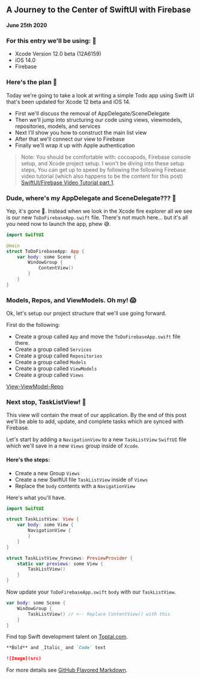 ## A Journey to the Center of SwiftUI with Firebase 
#### June 25th 2020

### For this entry we'll be using: 🧐
- Xcode Version 12.0 beta (12A6159)
- iOS 14.0
- Firebase

### Here's the plan 📖
Today we're going to take a look at writing a simple Todo app using Swift UI that's been updated for Xcode 12 beta and iOS 14. 
- First we'll discuss the removal of AppDelegate/SceneDelegate
- Then we'll jump into structuring our code using views, viewmodels, repositories, models, and services
- Next I'll show you how to construct the main list view
- After that we'll connect our view to Firebase
- Finally we'll wrap it up with Apple authentication

> Note: You should be comfortable with: cocoapods, Firebase console setup, and Xcode project setup. I won't be diving into these setup steps, You can get up to speed by following the following Firebase video tutorial (which also happens to be the content for this post) [SwiftUI/Firebase Video Tutorial part 1](https://www.youtube.com/watch?v=4RUeW5rUcww).

### Dude, where's my AppDelegate and SceneDelegate??? 🤔
Yep, it's gone 👋. Instead when we look in the Xcode fire explorer all we see is our new `ToDoFirebaseApp.swift` file.
There's not much here... but it's all you need now to launch the app, phew 😅.

```swift
import SwiftUI

@main
struct ToDoFirebaseApp: App {    
    var body: some Scene {
        WindowGroup {
            ContentView()
        }
    }
}
```

### Models, Repos, and ViewModels. Oh my! 😱
Ok, let's setup our project structure that we'll use going forward.

First do the following:
- Create a group called `App` and move the `ToDoFirebaseApp.swift` file there.
- Create a group called `Services`
- Create a group called `Repositories`
- Create a group called `Models`
- Create a group called `ViewModels`
- Create a group called `Views`

[View-ViewModel-Repo](https://github.com/wsaults/Knowledge-Database/blob/master/Coding/Swift/View-ViewModel-Repo.png)

### Next stop, TaskListView! 🙌
This view will contain the meat of our application. By the end of this post we'll be able to add, update, and complete tasks which are synced with Firebase.

Let's start by adding a `NavigationView` to a new `TaskListView` `SwiftUI` file which we'll save in a new `Views` group inside of `Xcode`.

#### Here's the steps:
- Create a new Group `Views`
- Create a new SwiftUI file `TaskListView` inside of `Views`
- Replace the `body` contents with a `NavigationView`

Here's what you'll have.
```swift
import SwiftUI

struct TaskListView: View {    
    var body: some View {
        NavigationView {
        }
    }
}

struct TaskListView_Previews: PreviewProvider {
    static var previews: some View {
        TaskListView()
    }
}
```

Now update your `ToDoFirebaseApp.swift` `body` with our `TaskListView`.
```swift
var body: some Scene {
    WindowGroup {
        TaskListView() // <-- Replace ContentView() with this
    }
}
```

Find top Swift development talent on [Toptal.com](https://www.toptal.com/swift).







```markdown
**Bold** and _Italic_ and `Code` text

![Image](src)
```
For more details see [GitHub Flavored Markdown](https://guides.github.com/features/mastering-markdown/).
